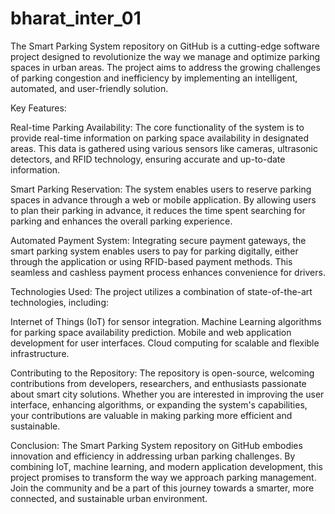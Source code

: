 # bharat_inter_01
The Smart Parking System repository on GitHub is a cutting-edge software project designed to revolutionize the way we manage and optimize parking spaces in urban areas.
The project aims to address the growing challenges of parking congestion and inefficiency by implementing an intelligent, automated, and user-friendly solution.

Key Features:

Real-time Parking Availability: The core functionality of the system is to provide real-time information on parking space availability in designated areas. 
This data is gathered using various sensors like cameras, ultrasonic detectors, and RFID technology, ensuring accurate and up-to-date information.

Smart Parking Reservation: The system enables users to reserve parking spaces in advance through a web or mobile application.
By allowing users to plan their parking in advance, it reduces the time spent searching for parking and enhances the overall parking experience.

Automated Payment System: Integrating secure payment gateways, the smart parking system enables users to pay for parking digitally,
either through the application or using RFID-based payment methods. This seamless and cashless payment process enhances convenience for drivers.

Technologies Used:
The project utilizes a combination of state-of-the-art technologies, including:

Internet of Things (IoT) for sensor integration.
Machine Learning algorithms for parking space availability prediction.
Mobile and web application development for user interfaces.
Cloud computing for scalable and flexible infrastructure.

Contributing to the Repository:
The repository is open-source, welcoming contributions from developers, researchers, and enthusiasts passionate about smart city solutions.
Whether you are interested in improving the user interface, enhancing algorithms, or expanding the system's capabilities,
your contributions are valuable in making parking more efficient and sustainable.

Conclusion:
The Smart Parking System repository on GitHub embodies innovation and efficiency in addressing urban parking challenges.
By combining IoT, machine learning, and modern application development, this project promises to transform the way we approach parking management.
Join the community and be a part of this journey towards a smarter, more connected, and sustainable urban environment.

